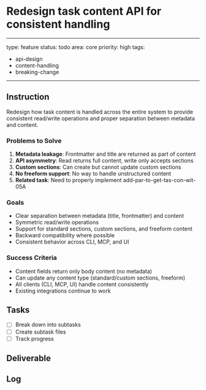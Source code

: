 # Redesign task content API for consistent handling

---
type: feature
status: todo
area: core
priority: high
tags:
  - api-design
  - content-handling
  - breaking-change
---


## Instruction
Redesign how task content is handled across the entire system to provide consistent read/write operations and proper separation between metadata and content.

### Problems to Solve
1. **Metadata leakage**: Frontmatter and title are returned as part of content
2. **API asymmetry**: Read returns full content, write only accepts sections
3. **Custom sections**: Can create but cannot update custom sections
4. **No freeform support**: No way to handle unstructured content
5. **Related task**: Need to properly implement add-par-to-get-tas-con-wit-05A

### Goals
- Clear separation between metadata (title, frontmatter) and content
- Symmetric read/write operations
- Support for standard sections, custom sections, and freeform content
- Backward compatibility where possible
- Consistent behavior across CLI, MCP, and UI

### Success Criteria
- Content fields return only body content (no metadata)
- Can update any content type (standard/custom sections, freeform)
- All clients (CLI, MCP, UI) handle content consistently
- Existing integrations continue to work

## Tasks
- [ ] Break down into subtasks
- [ ] Create subtask files
- [ ] Track progress

## Deliverable

## Log
